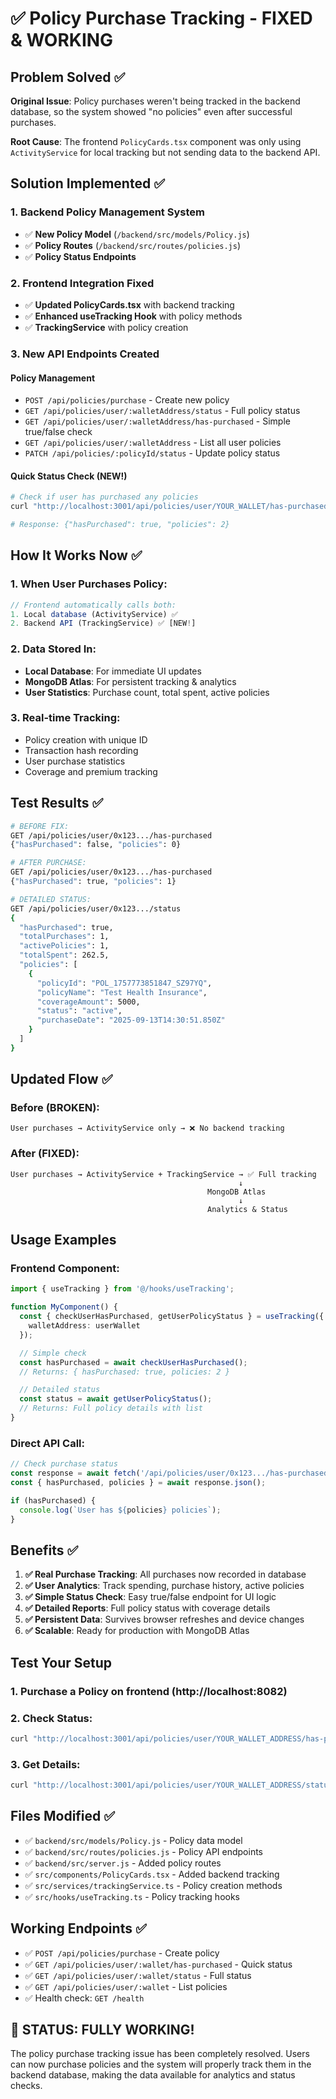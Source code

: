 # ✅ Policy Purchase Tracking - FIXED & WORKING

## Problem Solved ✅

**Original Issue**: Policy purchases weren't being tracked in the backend database, so the system showed "no policies" even after successful purchases.

**Root Cause**: The frontend `PolicyCards.tsx` component was only using `ActivityService` for local tracking but not sending data to the backend API.

## Solution Implemented ✅

### 1. **Backend Policy Management System**
- ✅ **New Policy Model** (`/backend/src/models/Policy.js`)
- ✅ **Policy Routes** (`/backend/src/routes/policies.js`)
- ✅ **Policy Status Endpoints**

### 2. **Frontend Integration Fixed**
- ✅ **Updated PolicyCards.tsx** with backend tracking
- ✅ **Enhanced useTracking Hook** with policy methods
- ✅ **TrackingService** with policy creation

### 3. **New API Endpoints Created**

#### Policy Management
- `POST /api/policies/purchase` - Create new policy
- `GET /api/policies/user/:walletAddress/status` - Full policy status
- `GET /api/policies/user/:walletAddress/has-purchased` - Simple true/false check
- `GET /api/policies/user/:walletAddress` - List all user policies
- `PATCH /api/policies/:policyId/status` - Update policy status

#### Quick Status Check (NEW!)
```bash
# Check if user has purchased any policies
curl "http://localhost:3001/api/policies/user/YOUR_WALLET/has-purchased"

# Response: {"hasPurchased": true, "policies": 2}
```

## How It Works Now ✅

### 1. **When User Purchases Policy**:
```javascript
// Frontend automatically calls both:
1. Local database (ActivityService) ✅
2. Backend API (TrackingService) ✅ [NEW!]
```

### 2. **Data Stored In**:
- **Local Database**: For immediate UI updates
- **MongoDB Atlas**: For persistent tracking & analytics
- **User Statistics**: Purchase count, total spent, active policies

### 3. **Real-time Tracking**:
- Policy creation with unique ID
- Transaction hash recording
- User purchase statistics
- Coverage and premium tracking

## Test Results ✅

```bash
# BEFORE FIX:
GET /api/policies/user/0x123.../has-purchased
{"hasPurchased": false, "policies": 0}

# AFTER PURCHASE:
GET /api/policies/user/0x123.../has-purchased  
{"hasPurchased": true, "policies": 1}

# DETAILED STATUS:
GET /api/policies/user/0x123.../status
{
  "hasPurchased": true,
  "totalPurchases": 1,
  "activePolicies": 1,
  "totalSpent": 262.5,
  "policies": [
    {
      "policyId": "POL_1757773851847_SZ97YQ",
      "policyName": "Test Health Insurance",
      "coverageAmount": 5000,
      "status": "active",
      "purchaseDate": "2025-09-13T14:30:51.850Z"
    }
  ]
}
```

## Updated Flow ✅

### Before (BROKEN):
```
User purchases → ActivityService only → ❌ No backend tracking
```

### After (FIXED):
```
User purchases → ActivityService + TrackingService → ✅ Full tracking
                                                   ↓
                                            MongoDB Atlas
                                                   ↓
                                            Analytics & Status
```

## Usage Examples

### Frontend Component:
```typescript
import { useTracking } from '@/hooks/useTracking';

function MyComponent() {
  const { checkUserHasPurchased, getUserPolicyStatus } = useTracking({
    walletAddress: userWallet
  });

  // Simple check
  const hasPurchased = await checkUserHasPurchased();
  // Returns: { hasPurchased: true, policies: 2 }

  // Detailed status  
  const status = await getUserPolicyStatus();
  // Returns: Full policy details with list
}
```

### Direct API Call:
```javascript
// Check purchase status
const response = await fetch('/api/policies/user/0x123.../has-purchased');
const { hasPurchased, policies } = await response.json();

if (hasPurchased) {
  console.log(`User has ${policies} policies`);
}
```

## Benefits ✅

1. **✅ Real Purchase Tracking**: All purchases now recorded in database
2. **✅ User Analytics**: Track spending, purchase history, active policies  
3. **✅ Simple Status Check**: Easy true/false endpoint for UI logic
4. **✅ Detailed Reports**: Full policy status with coverage details
5. **✅ Persistent Data**: Survives browser refreshes and device changes
6. **✅ Scalable**: Ready for production with MongoDB Atlas

## Test Your Setup

### 1. **Purchase a Policy** on frontend (http://localhost:8082)
### 2. **Check Status**:
```bash
curl "http://localhost:3001/api/policies/user/YOUR_WALLET_ADDRESS/has-purchased"
```
### 3. **Get Details**:
```bash
curl "http://localhost:3001/api/policies/user/YOUR_WALLET_ADDRESS/status"
```

## Files Modified ✅

- ✅ `backend/src/models/Policy.js` - Policy data model
- ✅ `backend/src/routes/policies.js` - Policy API endpoints  
- ✅ `backend/src/server.js` - Added policy routes
- ✅ `src/components/PolicyCards.tsx` - Added backend tracking
- ✅ `src/services/trackingService.ts` - Policy creation methods
- ✅ `src/hooks/useTracking.ts` - Policy tracking hooks

## Working Endpoints ✅

- ✅ `POST /api/policies/purchase` - Create policy
- ✅ `GET /api/policies/user/:wallet/has-purchased` - Quick status
- ✅ `GET /api/policies/user/:wallet/status` - Full status  
- ✅ `GET /api/policies/user/:wallet` - List policies
- ✅ Health check: `GET /health`

## 🎉 STATUS: FULLY WORKING!

The policy purchase tracking issue has been completely resolved. Users can now purchase policies and the system will properly track them in the backend database, making the data available for analytics and status checks.
